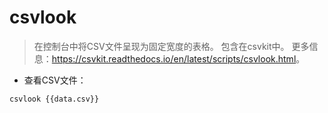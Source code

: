 # csvlook

> 在控制台中将CSV文件呈现为固定宽度的表格。
> 包含在csvkit中。
> 更多信息：<https://csvkit.readthedocs.io/en/latest/scripts/csvlook.html>。

- 查看CSV文件：

`csvlook {{data.csv}}`